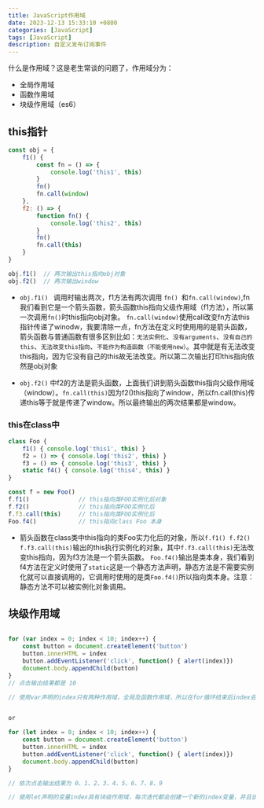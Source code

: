 ```yaml
---
title: JavaScript作用域
date: 2023-12-13 15:33:10 +0800
categories: [JavaScript]
tags: [JavaScript]
description: 自定义发布订阅事件
---
```


什么是作用域？这是老生常谈的问题了，作用域分为：
- 全局作用域
- 函数作用域
- 块级作用域（es6）

## this指针
```js
const obj = {
    f1() {
        const fn = () => {
            console.log('this1', this)
        }
        fn()
        fn.call(window)
    },
    f2: () => {
        function fn() {
            console.log('this2', this) 
        }
        fn()
        fn.call(this)
    }
}

obj.f1()  // 两次输出this指向obj对象
obj.f2()  // 两次输出window
```

- `obj.f1() ` 调用时输出两次，f1方法有两次调用 `fn() `和`fn.call(window)`,fn我们看到它是一个箭头函数，箭头函数this指向父级作用域（f1方法），所以第一次调用`fn()`时this指向obj对象。
`fn.call(window)`使用call改变fn方法this指针传递了winodw，我要清除一点，fn方法在定义时使用用的是箭头函数，箭头函数与普通函数有很多区别比如：`无法实例化`、`没有arguments`、`没有自己的this`、`无法改变this指向`、`不能作为构造函数（不能使用new）`。其中就是有无法改变this指向，因为它没有自己的this故无法改变。所以第二次输出打印this指向依然是obj对象

- `obj.f2()` 中f2的方法是箭头函数，上面我们讲到箭头函数this指向父级作用域（window）。`fn.call(this)`因为f2()this指向了window，所以fn.call(this)传递this等于就是传递了window。所以最终输出的两次结果都是window。


### this在class中
```js
class Foo {
    f1() { console.log('this1', this) }
    f2 = () => { console.log('this2', this) }
    f3 = () => { console.log('this3', this) }
    static f4() { console.log('this4', this) }
}

const f = new Foo()
f.f1()              // this指向类FOO实例化后对象
f.f2()              // this指向类FOO实例化后
f.f3.call(this)     // this指向类FOO实例化后
Foo.f4()            // this指向class Foo 本身
```
- 箭头函数在class类中this指向的类Foo实力化后的对象，所以`f.f1() f.f2() f.f3.call(this)`输出的this执行实例化的对象，其中`f.f3.call(this)`无法改变this指向，因为f3方法是一个箭头函数。
`Foo.f4()`输出是类本身，我们看到f4方法在定义时使用了`static`这是一个静态方法声明，静态方法是不需要实例化就可以直接调用的，它调用时使用的是类`Foo.f4()`所以指向类本身。注意：静态方法不可以被实例化对象调用。


## 块级作用域
``` js

for (var index = 0; index < 10; index++) {
    const button = document.createElement('button')
    button.innerHTML = index
    button.addEventListener('click', function() { alert(index)})
    document.body.appendChild(button)
}
// 点击输出结果都是 10

// 使用var声明的index只有两种作用域，全局及函数作用域，所以在for循环结束后index会累积加到10，alert弹出时取值10


or

for (let index = 0; index < 10; index++) {
    const button = document.createElement('button')
    button.innerHTML = index
    button.addEventListener('click', function() { alert(index)})
    document.body.appendChild(button)
}

// 依次点击输出结果为 0、1、2、3、4、5、6、7、8、9

// 使用let声明的变量index具有块级作用域，每次迭代都会创建一个新的index变量，并且该变量会被绑定到当前块级作用域。因此，每个按钮的点击事件都会捕获到相应迭代时的index值。

```